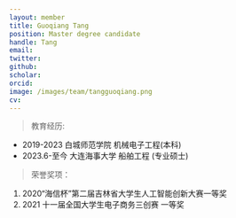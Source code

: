 ```yaml
---
layout: member
title: Guoqiang Tang
position: Master degree candidate
handle: Tang
email: 
twitter: 
github: 
scholar:
orcid: 
image: /images/team/tangguoqiang.png
cv: 
---
```


> 教育经历:

- 2019-2023 白城师范学院 机械电子工程(本科)
- 2023.6-至今 大连海事大学 船舶工程 (专业硕士)

> 荣誉奖项：

1. 2020“海信杯”第二届吉林省大学生人工智能创新大赛一等奖 
2. 2021 十一届全国大学生电子商务三创赛 一等奖